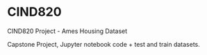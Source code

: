# CIND820
CIND820 Project - Ames Housing Dataset

Capstone Project, 
Jupyter notebook code + test and train datasets.
